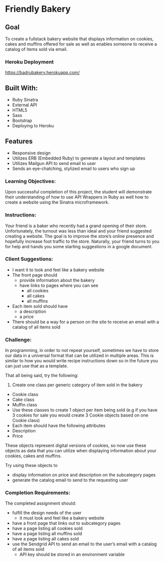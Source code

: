 # Friendly Bakery

## Goal
To create a fullstack bakery website that displays information on cookies, cakes and muffins offered for sale as well as enables someone to receive a catalog of items sold via email.

### Heroku Deployment
<https://badrubakery.herokuapp.com/>


## Built With:
* Ruby Sinatra
* External API
* HTML5
* Sass
* Bootstrap
* Deploying to Heroku

## Features
* Responsive design
* Utilizes ERB (Embedded Ruby) to generate a layout and templates
* Utilizes Mailgun API to send email to user
* Sends an eye-chatching, stylized email to users who sign up


### Learning Objectives:  

Upon successful completion of this project, the student will demonstrate their understanding of how to use API Wrappers in Ruby as well how to create a website using the Sinatra microframework.

### Instructions:

Your friend is a baker who recently had a grand opening of their store. Unfortunately, the turnout was less than ideal and your friend suggested creating a website. The goal is to improve the store’s online presence and hopefully increase foot traffic to the store. Naturally, your friend turns to you for help and hands you some starting suggestions in a google document.

### Client Suggestions:

* I want it to look and feel like a bakery website
* The front page should
  * provide information about the bakery
  * have links to pages where you can see
    * all cookies
    * all cakes
    * all muffins
* Each item sold should have
  * a description
  * a price
* There should be a way for a person on the site to receive an email with a catalog of all items sold

### Challenge:

In programming, in order to not repeat yourself, sometimes we have to store our data in a universal format that can be utilized in multiple areas. This is similar to how you would write recipe instructions down so in the future you can just use that as a template.

That all being said, try the following:

1. Create one class per generic category of item sold in the bakery

* Cookie class
* Cake class
* Muffin class
* Use these classes to create 1 object per item being sold (e.g if you have 3 cookies for sale you would create 3 Cookie objects based on one Cookie class)
* Each item should have the following attributes
* Description
* Price

These objects represent digital versions of cookies, so now use these objects as data that you can utilize when displaying information about your cookies, cakes and muffins.

Try using these objects to

* display information on price and description on the subcategory pages
* generate the catalog email to send to the requesting user

### Completion Requirements:

The completed assignment should:

* fulfill the design needs of the user
  * it must look and feel like a bakery website
* have a front page that links out to subcategory pages
* have a page listing all cookies sold
* have a page listing all muffins sold
* have a page listing all cakes sold
* use the Sendgrid API to send an email to the user’s email with a catalog of all items sold
  * API key should be stored in an environment variable
